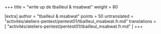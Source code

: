 +++
title = "write up de tbailleul & msabwat"
weight = 80

[extra]
author = "tbailleul & msabwat"
points = 50
untranslated = "activités/ateliers-pentest/pentest01/tbailleul_msabwat.fr.md"
translations = [
    "activités/ateliers-pentest/pentest01/tbailleul_msabwat.fr.md"
]
+++
